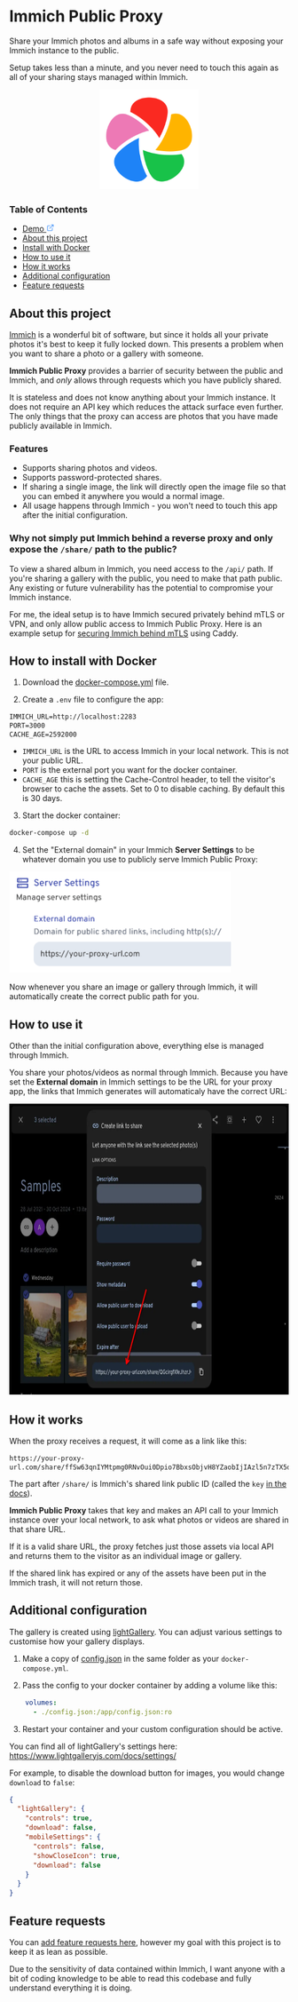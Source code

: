 # Immich Public Proxy

Share your Immich photos and albums in a safe way without exposing your Immich instance to the public. 

Setup takes less than a minute, and you never need to touch this again as all of your sharing stays managed within Immich.

<p align="center" width="100%">
<img src="docs/immich.png" width="180" height="180">
</p>

### Table of Contents

- [Demo <img src="./docs/external-link.png" width="14" height="14">](https://immich-demo.note.sx/share/ffSw63qnIYMtpmg0RNvOui0Dpio7BbxsObjvH8YZaobIjIAzl5n7zTX5d6EDHdOYEvo)
- [About this project](#about-this-project)
- [Install with Docker](#how-to-install-with-docker)
- [How to use it](#how-to-use-it)
- [How it works](#how-it-works)
- [Additional configuration](#additional-configuration)
- [Feature requests](#feature-requests)

## About this project

[Immich](https://github.com/immich-app/immich) is a wonderful bit of software, but since it holds all your private photos it's 
best to keep it fully locked down. This presents a problem when you want to share a photo or a gallery with someone.

**Immich Public Proxy** provides a barrier of security between the public and Immich, and _only_ allows through requests
which you have publicly shared.

It is stateless and does not know anything about your Immich instance. It does not require an API key which reduces the attack 
surface even further. The only things that the proxy can access are photos that you have made publicly available in Immich. 

### Features

- Supports sharing photos and videos.
- Supports password-protected shares.
- If sharing a single image, the link will directly open the image file so that you can embed it anywhere you would a normal image.
- All usage happens through Immich - you won't need to touch this app after the initial configuration.

### Why not simply put Immich behind a reverse proxy and only expose the `/share/` path to the public?

To view a shared album in Immich, you need access to the `/api/` path. If you're sharing a gallery with the public, you need
to make that path public. Any existing or future vulnerability has the potential to compromise your Immich instance.

For me, the ideal setup is to have Immich secured privately behind mTLS or VPN, and only allow public access to Immich Public Proxy.
Here is an example setup for [securing Immich behind mTLS](./docs/securing-immich-with-mtls.md) using Caddy.

## How to install with Docker

1. Download the [docker-compose.yml](https://github.com/alangrainger/immich-public-proxy/blob/main/docker-compose.yml) file.

2. Create a `.env` file to configure the app:

```
IMMICH_URL=http://localhost:2283
PORT=3000
CACHE_AGE=2592000
```

- `IMMICH_URL` is the URL to access Immich in your local network. This is not your public URL.
- `PORT` is the external port you want for the docker container.
- `CACHE_AGE` this is setting the Cache-Control header, to tell the visitor's browser to cache the assets. Set to 0 to disable caching. By default this is 30 days.

3. Start the docker container:

```bash
docker-compose up -d
```

4. Set the "External domain" in your Immich **Server Settings** to be whatever domain you use to publicly serve Immich Public Proxy:

<img src="docs/server-settings.png" width="400" height="182">

Now whenever you share an image or gallery through Immich, it will automatically create the
correct public path for you.

## How to use it

Other than the initial configuration above, everything else is managed through Immich.

You share your photos/videos as normal through Immich. Because you have set the **External domain** in Immich settings
to be the URL for your proxy app, the links that Immich generates will automaticaly have the correct URL:

<img src="docs/share-link.webp" width="751" height="524">

## How it works

When the proxy receives a request, it will come as a link like this:

```
https://your-proxy-url.com/share/ffSw63qnIYMtpmg0RNvOui0Dpio7BbxsObjvH8YZaobIjIAzl5n7zTX5d6EDHdOYEvo
```

The part after `/share/` is Immich's shared link public ID (called the `key` [in the docs](https://immich.app/docs/api/get-my-shared-link)).

**Immich Public Proxy** takes that key and makes an API call to your Immich instance over your local network, to ask what
photos or videos are shared in that share URL.

If it is a valid share URL, the proxy fetches just those assets via local API and returns them to the visitor as an
individual image or gallery.

If the shared link has expired or any of the assets have been put in the Immich trash, it will not return those.

## Additional configuration

The gallery is created using [lightGallery](https://github.com/sachinchoolur/lightGallery). You can adjust various settings to customise how your gallery displays. 

1. Make a copy of [config.json](https://github.com/alangrainger/immich-public-proxy/blob/main/app/config.json) in the same folder as your `docker-compose.yml`.

2. Pass the config to your docker container by adding a volume like this:

```yaml
    volumes:
      - ./config.json:/app/config.json:ro
```

3. Restart your container and your custom configuration should be active.

You can find all of lightGallery's settings here:
https://www.lightgalleryjs.com/docs/settings/

For example, to disable the download button for images, you would change `download` to `false`:

```json
{
  "lightGallery": {
    "controls": true,
    "download": false,
    "mobileSettings": {
      "controls": false,
      "showCloseIcon": true,
      "download": false
    }
  }
}
```

## Feature requests

You can [add feature requests here](https://github.com/alangrainger/immich-public-proxy/discussions/categories/feature-requests?discussions_q=is%3Aopen+category%3A%22Feature+Requests%22+sort%3Atop),
however my goal with this project is to keep it as lean as possible.

Due to the sensitivity of data contained within Immich, I want anyone with a bit of coding knowledge
to be able to read this codebase and fully understand everything it is doing.
